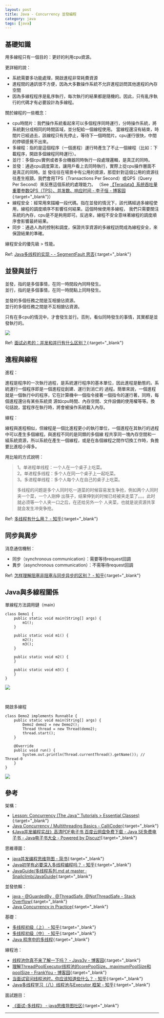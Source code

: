 ```yaml
---
layout: post
title: Java - Concurrency 並發編程
category: java
tags: [java]
---
```


## 基礎知識

用多線程只有一個目的：更好的利用cpu資源。

更詳細的說：
- 系統需要多功能處理，開啟進程非常耗費資源
- 進程間的通訊很不方便，因為大多數操作系統不允許進程訪問其他進程的內存空間
- 因為多線程程序是亂序執行，每次執行的結果都是隨機的。因此，只有亂序執行的代碼才有必要設計為多線程。

關於線程的一些概念：

- cpu時間片：我們操作系統看起來可以多個程序同時運行，分時操作系統，將系統劃分成相同的時間區域，並分配給一個線程使用。
  當線程還沒有結束，時間片已經過去，該線程只有先停止，等待下一個時間片。cpu運行很快，中間的停頓感覺不出來。
- 多線程：指的是這個程序（一個進程）運行時產生了不止一個線程（比如：下載程序，開啟多個線程同時運行）。
- 並行：多個cpu實例或者多台機器同時執行一段處理邏輯，是真正的同時。
- 並發：通過cpu調度算法，讓用戶看上去同時執行，實際上從cpu操作層面不是真正的同時。並
  發往往在場景中有公用的資源，那麼針對這個公用的資源往往產生瓶頸，我們會用TPS（Transactions Per Second）或QPS（Query Per Second）來反應這個系統的處理能力。
  （See [【Teradata】系统吞吐量重要参数QPS（TPS）、并发数、响应时间 - 李子恒 - 博客园](https://www.cnblogs.com/badboy200800/p/11178044.html){:target="_blank"}）
- 線程安全：經常用來描繪一段代碼。指在並發的情況下，該代碼經過多線程使用，線程的調度順序不影響任何結果。這個時候使用多線程，
  我們只需要關注系統的內存，cpu是不是夠用即可。反過來，線程不安全意味著線程的調度順序會影響最終結果。
- 同步：通過人為的控制和調度，保證共享資源的多線程訪問成為線程安全，來保證結果的準確。

線程安全的優先級 > 性能。

Ref: [Java多线程的实现 - - SegmentFault 思否](https://segmentfault.com/a/1190000014543489){:target="_blank"}

## 並發與並行

並發，指的是多個事情，在同一時間段內同時發生。<br>
並行，指的是多個事情，在同一時間點上同時發生。<br>

並發的多個任務之間是互相搶佔資源。<br>
並行的多個任務之間是不互相搶佔資源。<br>

只有在多cpu的情況中，才會發生並行。否則，看似同時發生的事情，其實都是並發執行的。

![](http://www.hauchenglee.com/assets/images/java/concurrent-parallel.png)

Ref: [面试必考的：并发和并行有什么区别？](https://mp.weixin.qq.com/s?__biz=MzI4Njg5MDA5NA==&mid=2247485178&idx=1&sn=0fc0fd1bb7e8b41ec8770ac5a62f8287&chksm=ebd747fbdca0ceedc6e0dab24d449ecdfa5b4e582d2acdc62c234b299c5828abe047f76196f4&token=1230572157&lang=zh_CN###rd){:target="_blank"}

## 進程與線程

進程：

進程是程序的一次執行過程，是系統運行程序的基本單位，因此進程是動態的。系統運行一個程序即是一個進程從創建、運行到消亡的
過程。簡單來說，一個進程就是一個執行中的程序，它在計算機中一個指令接著一個指令的運行著，同時，每個進程還佔有某些系統資
源如cpu時間、內存空間、文件設備的使用權等等。換句話說，當程序在執行時，將會被操作系統載入內存。

線程：

線程與進程相似，但線程是一個比進程更小的執行單位，一個進程在其執行的過程中可以產生多個線程。與進程不同的是同類的多個線
程共享同一塊內存空間和一組系統資源，所以系統在產生一個線程，或是在各個線程之間作切換工作時，負擔要比進程小得多。

用比喻的方式說明：

> 1。单进程单线程：一个人在一个桌子上吃菜。<br>
> 2。单进程多线程：多个人在同一个桌子上一起吃菜。<br>
> 3。多进程单线程：多个人每个人在自己的桌子上吃菜。<br>
>
> 多线程的问题是多个人同时吃一道菜的时候容易发生争抢，例如两个人同时夹一个菜，一个人刚伸
> 出筷子，结果伸到的时候已经被夹走菜了。。。此时就必须等一个人夹一口之后，在还给另外一个
> 人夹菜，也就是说资源共享就会发生冲突争抢。
>

Ref: [多线程有什么用？ - 知乎](https://www.zhihu.com/question/19901763){:target="_blank"}

## 同步與異步

消息通信機制：
- 同步（synchronous communication）：需要等待request回調
- 異步（asynchronous communication）：不需等待request回調

Ref: [怎样理解阻塞非阻塞与同步异步的区别？ - 知乎](https://www.zhihu.com/question/19732473){:target="_blank"}

## Java與多線程關係

單線程方法調用鏈（main）

```
class Demo1 {
    public static void main(String[] args) {
        m1();
    }

    public static void m1() {
        m2();
        m3();
    }

    public static void m2() {
    }

    public static void m3() {
    }
}
```

![](http://www.hauchenglee.com/assets/images/java/java-disable-thread.png)

<br>

開啟多線程

```
class Demo2 implements Runnable {
    public static void main(String[] args) {
        Demo2 demo2 = new Demo2();
        Thread thread = new Thread(demo2);
        thread.start();
    }

    @Override
    public void run() {
        System.out.println(Thread.currentThread().getName()); // Thread-0
    }
}
```

![](http://www.hauchenglee.com/assets/images/java/java-enable-thread.png)

## 參考

架構：

- [Lesson: Concurrency (The Java™ Tutorials > Essential Classes)](https://docs.oracle.com/javase/tutorial/essential/concurrency/index.html){:target="_blank"}
- [Java Concurrency / Multithreading Basics - CalliCoder](https://www.callicoder.com/java-concurrency-multithreading-basics/){:target="_blank"}
- [《Java并发编程实战》高清PDF电子书 百度云网盘免费下载 - Java SE免费电子书 - Java电子书大全 - Powered by Discuz!](https://www.ebook23.com/thread-78-1-1.html){:target="_blank"}

思維導圖：

- [java并发编程思维导图 - 简书](https://www.jianshu.com/p/5b60f89ad7fd){:target="_blank"}
- [Java初学有必要深入多线程编程吗？ - 知乎](https://www.zhihu.com/question/60148851/answer/670934093){:target="_blank"}
- [JavaGuide/多线程系列.md at master · Snailclimb/JavaGuide](https://github.com/Snailclimb/JavaGuide/blob/master/docs/java/%E5%A4%9A%E7%BA%BF%E7%A8%8B%E7%B3%BB%E5%88%97.md){:target="_blank"}

並發依賴：

- [java - @GuardedBy , @ThreadSafe ,@NotThreadSafe - Stack Overflow](https://stackoverflow.com/questions/11362298/guardedby-threadsafe-notthreadsafe){:target="_blank"}
- [Java Concurrency in Practice](http://jcip.net/){:target="_blank"}

基礎：

- [多线程初级（上） - 知乎](https://zhuanlan.zhihu.com/p/56518031){:target="_blank"}
- [多线程初级（中） - 知乎](https://zhuanlan.zhihu.com/p/57482990){:target="_blank"}
- [Java 程序中的多线程](https://www.ibm.com/developerworks/cn/java/multithreading/){:target="_blank"}

線程池：

- [线程池你真不来了解一下吗？ - Java3y - 博客园](https://www.cnblogs.com/Java3y/p/8996365.html){:target="_blank"}
- [理解ThreadPoolExecutor线程池的corePoolSize、maximumPoolSize和poolSize - FrankYou - 博客园](https://www.cnblogs.com/frankyou/p/10135212.html){:target="_blank"}
- [当面试官问线程池时，你应该知道些什么？ - 知乎](https://zhuanlan.zhihu.com/p/62132884){:target="_blank"}
- [Java多线程学习（八）线程池与Executor 框架 - 知乎](https://zhuanlan.zhihu.com/p/37524061){:target="_blank"}

面試題目：

- [《面试-多线程》 - java思维导图社区](https://www.java-mindmap.com/view/71){:target="_blank"}

---